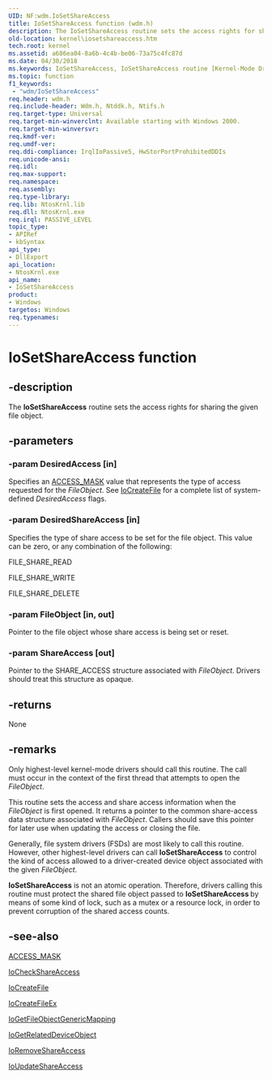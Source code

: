 ```yaml
---
UID: NF:wdm.IoSetShareAccess
title: IoSetShareAccess function (wdm.h)
description: The IoSetShareAccess routine sets the access rights for sharing the given file object.
old-location: kernel\iosetshareaccess.htm
tech.root: kernel
ms.assetid: a686ea04-8a6b-4c4b-be06-73a75c4fc87d
ms.date: 04/30/2018
ms.keywords: IoSetShareAccess, IoSetShareAccess routine [Kernel-Mode Driver Architecture], k104_c7e9d7db-409a-4385-963b-61b5c96c1ffa.xml, kernel.iosetshareaccess, wdm/IoSetShareAccess
ms.topic: function
f1_keywords:
 - "wdm/IoSetShareAccess"
req.header: wdm.h
req.include-header: Wdm.h, Ntddk.h, Ntifs.h
req.target-type: Universal
req.target-min-winverclnt: Available starting with Windows 2000.
req.target-min-winversvr: 
req.kmdf-ver: 
req.umdf-ver: 
req.ddi-compliance: IrqlIoPassive5, HwStorPortProhibitedDDIs
req.unicode-ansi: 
req.idl: 
req.max-support: 
req.namespace: 
req.assembly: 
req.type-library: 
req.lib: NtosKrnl.lib
req.dll: NtosKrnl.exe
req.irql: PASSIVE_LEVEL
topic_type:
- APIRef
- kbSyntax
api_type:
- DllExport
api_location:
- NtosKrnl.exe
api_name:
- IoSetShareAccess
product:
- Windows
targetos: Windows
req.typenames: 
---
```


# IoSetShareAccess function


## -description


The <b>IoSetShareAccess</b> routine sets the access rights for sharing the given file object.


## -parameters




### -param DesiredAccess [in]

Specifies an <a href="https://docs.microsoft.com/windows-hardware/drivers/kernel/access-mask">ACCESS_MASK</a> value that represents the type of access requested for the <i>FileObject</i>. See <a href="https://docs.microsoft.com/windows-hardware/drivers/ddi/wdm/nf-wdm-iocreatefile">IoCreateFile</a> for a complete list of system-defined <i>DesiredAccess </i>flags.


### -param DesiredShareAccess [in]

Specifies the type of share access to be set for the file object. This value can be zero, or any combination of the following:

FILE_SHARE_READ

FILE_SHARE_WRITE

FILE_SHARE_DELETE


### -param FileObject [in, out]

Pointer to the file object whose share access is being set or reset.


### -param ShareAccess [out]

Pointer to the SHARE_ACCESS structure associated with <i>FileObject</i>. Drivers should treat this structure as opaque. 


## -returns



None




## -remarks



Only highest-level kernel-mode drivers should call this routine. The call must occur in the context of the first thread that attempts to open the <i>FileObject</i>.

This routine sets the access and share access information when the <i>FileObject</i> is first opened. It returns a pointer to the common share-access data structure associated with <i>FileObject</i>. Callers should save this pointer for later use when updating the access or closing the file.

Generally, file system drivers (FSDs) are most likely to call this routine. However, other highest-level drivers can call <b>IoSetShareAccess</b> to control the kind of access allowed to a driver-created device object associated with the given <i>FileObject</i>.

<b>IoSetShareAccess</b> is not an atomic operation. Therefore, drivers calling this routine must protect the shared file object passed to <b>IoSetShareAccess </b>by means of some kind of lock, such as a mutex or a resource lock, in order to prevent corruption of the shared access counts.




## -see-also




<a href="https://docs.microsoft.com/windows-hardware/drivers/kernel/access-mask">ACCESS_MASK</a>



<a href="https://docs.microsoft.com/windows-hardware/drivers/ddi/wdm/nf-wdm-iocheckshareaccess">IoCheckShareAccess</a>



<a href="https://docs.microsoft.com/windows-hardware/drivers/ddi/wdm/nf-wdm-iocreatefile">IoCreateFile</a>



<a href="https://docs.microsoft.com/windows-hardware/drivers/ddi/ntddk/nf-ntddk-iocreatefileex">IoCreateFileEx</a>



<a href="https://docs.microsoft.com/windows-hardware/drivers/ddi/ntddk/nf-ntddk-iogetfileobjectgenericmapping">IoGetFileObjectGenericMapping</a>



<a href="https://docs.microsoft.com/windows-hardware/drivers/ddi/wdm/nf-wdm-iogetrelateddeviceobject">IoGetRelatedDeviceObject</a>



<a href="https://docs.microsoft.com/windows-hardware/drivers/ddi/wdm/nf-wdm-ioremoveshareaccess">IoRemoveShareAccess</a>



<a href="https://docs.microsoft.com/windows-hardware/drivers/ddi/wdm/nf-wdm-ioupdateshareaccess">IoUpdateShareAccess</a>
 

 

